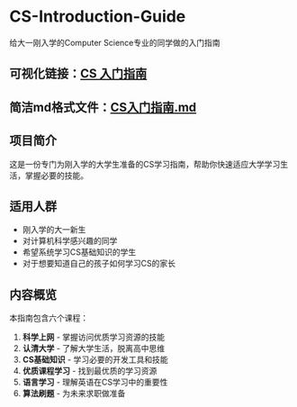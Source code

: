 # CS-Introduction-Guide

给大一刚入学的Computer Science专业的同学做的入门指南

## 可视化链接：[CS 入门指南](https://keloshen.github.io/CS-Introduction-Guide/web/index)

## 简洁md格式文件：[CS入门指南.md](content.md)
## 项目简介

这是一份专门为刚入学的大学生准备的CS学习指南，帮助你快速适应大学学习生活，掌握必要的技能。

## 适用人群

- 刚入学的大一新生
- 对计算机科学感兴趣的同学
- 希望系统学习CS基础知识的学生
- 对于想要知道自己的孩子如何学习CS的家长

## 内容概览

本指南包含六个课程：

1. **科学上网** - 掌握访问优质学习资源的技能
2. **认清大学** - 了解大学生活，脱离高中思维
3. **CS基础知识** - 学习必要的开发工具和技能
4. **优质课程学习** - 找到最优质的学习资源
5. **语言学习** - 理解英语在CS学习中的重要性
6. **算法刷题** - 为未来求职做准备


